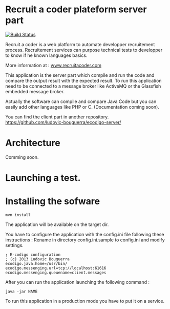Recruit a coder plateform server part
=====================================

[![Build Status](https://travis-ci.org/ludovic-bouguerra/ecodigo-server.png?branch=master)](https://travis-ci.org/ludovic-bouguerra/ecodigo-server)

Recruit a coder is a web platform to automate developper recruitement process. Recruitement services can purpose technical tests to developper to know if he known languages basics.

More information at : www.recruitacoder.com

This application is the server part which compile and run the code and compare the output result with the expected result. To run this application need to be connected to a message broker like ActiveMQ or the Glassfish embedded message broker.

Actually the software can compile and compare Java Code but you can easily add other languages like PHP or C. (Documentation coming soon).

You can find the client part in another repository. https://github.com/ludovic-bouguerra/ecodigo-server/


Architecture
=============
Comming soon.

Launching a test.
==================

Installing the sofware
======================
```
mvn install
```

The application will be available on the target dir.

You have to configure the application with the config.ini file following these instructions :
Rename in directory config.ini.sample to config.ini and modify settings.
```
; E-codigo configuration
; (c) 2013 Ludovic Bouguerra
ecodigo.java.home=/usr/bin/
ecodigo.messenging.url=tcp://localhost:61616
ecodigo.messenging.queuename=client.messages
```

After you can run the application launching the following command :
```
java -jar NAME 
```


To run this application in a production mode you have to put it on a service.

